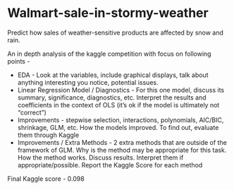 # Walmart-sale-in-stormy-weather
Predict how sales of weather-sensitive products are affected by snow and rain.

An in depth analysis of the kaggle competition with focus on following points - 
* EDA - Look at the variables, include graphical displays, talk about anything interesting you notice, potential issues.
* Linear Regression Model / Diagnostics - For this one model, discuss its summary, significance, diagnostics, etc. Interpret the results and coefficients in the context of OLS (it’s ok if the model is ultimately not “correct”)
* Improvements - stepwise selection, interactions, polynomials, AIC/BIC, shrinkage, GLM, etc. How the models improved. To find out, evaluate them through Kaggle
* Improvements / Extra Methods -  2 extra methods that are outside of the framework of GLM. Why is the method may be appropriate for this task. How the method works. Discuss results. Interpret them if appropriate/possible. Report the Kaggle Score for each method

Final Kaggle score - 0.098

